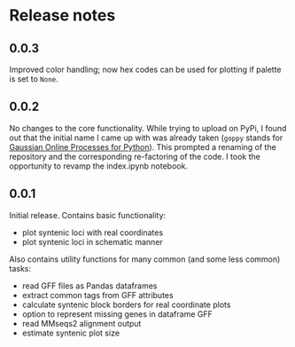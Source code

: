 # Release notes

<!-- do not remove -->

## 0.0.3

Improved color handling; now hex codes can be used for plotting if palette is set to `None`.


## 0.0.2

No changes to the core functionality. While trying to upload on PyPi, I found out that the initial
name I came up with was already taken (`goppy` stands for [Gaussian Online Processes for
Python](https://pypi.org/project/goppy/)). This prompted a renaming of the repository and the
corresponding re-factoring of the code. I took the opportunity to revamp the index.ipynb notebook.


## 0.0.1

Initial release. Contains basic functionality:

* plot syntenic loci with real coordinates
* plot syntenic loci in schematic manner

Also contains utility functions for many common (and some less common) tasks:

* read GFF files as Pandas dataframes
* extract common tags from GFF attributes
* calculate syntenic block borders for real coordinate plots
* option to represent missing genes in dataframe GFF
* read MMseqs2 alignment output
* estimate syntenic plot size